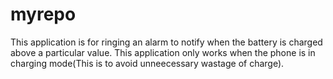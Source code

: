 # myrepo
This application is for ringing an alarm to notify when the battery is charged above a particular value.
This application only works when the phone is in charging mode(This is to avoid unneecessary wastage of charge).
